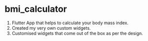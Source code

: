 # bmi_calculator

1. Flutter App that helps to calculate your body mass index.
2. Created my very own custom widgets.
3. Customised widgets that come out of the box as per the design.
